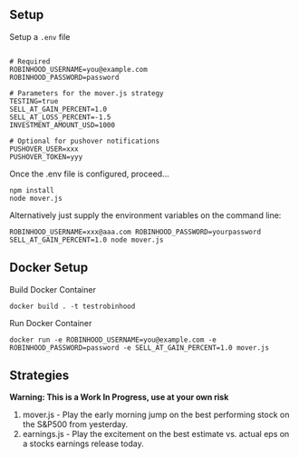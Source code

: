 ## Setup

Setup a `.env` file
```

# Required
ROBINHOOD_USERNAME=you@example.com
ROBINHOOD_PASSWORD=password

# Parameters for the mover.js strategy
TESTING=true
SELL_AT_GAIN_PERCENT=1.0
SELL_AT_LOSS_PERCENT=-1.5
INVESTMENT_AMOUNT_USD=1000

# Optional for pushover notifications
PUSHOVER_USER=xxx
PUSHOVER_TOKEN=yyy
```

Once the .env file is configured, proceed...
```
npm install
node mover.js
```

Alternatively just supply the environment variables on the command line:
```
ROBINHOOD_USERNAME=xxx@aaa.com ROBINHOOD_PASSWORD=yourpassword SELL_AT_GAIN_PERCENT=1.0 node mover.js
```
## Docker Setup

Build Docker Container
```
docker build . -t testrobinhood
```

Run Docker Container
```
docker run -e ROBINHOOD_USERNAME=you@example.com -e ROBINHOOD_PASSWORD=password -e SELL_AT_GAIN_PERCENT=1.0 mover.js
```

## Strategies
**Warning: This is a Work In Progress, use at your own risk**
1. mover.js - Play the early morning jump on the best performing stock on the S&P500 from yesterday.
2. earnings.js - Play the excitement on the best estimate vs. actual eps on a stocks earnings release today.
